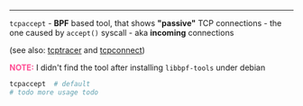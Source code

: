 ---

`tcpaccept` - **BPF** based tool, that shows **"passive"** TCP connections - the one
               caused by `accept()` syscall - aka **incoming** connections

(see also: [tcptracer](../TCPTRACER/index.md) and [tcpconnect](../TCPCONNECT/index.md))


<span style="color:#ff4d94">**NOTE:**</span> I didn't find the tool after
installing `libbpf-tools` under debian


```sh
tcpaccept  # default
# todo more usage todo
```
